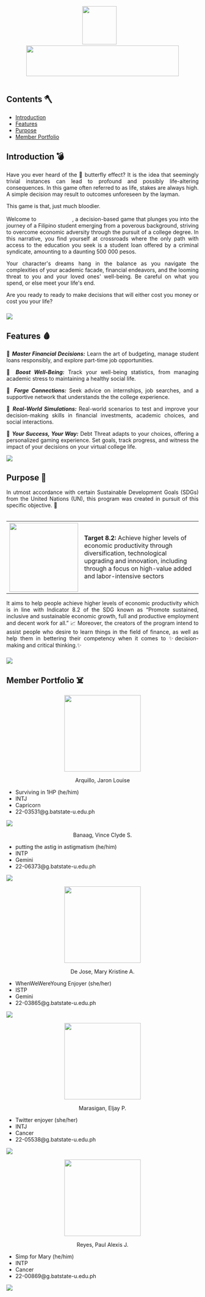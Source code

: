 <p align="center">
    <img src="https://i.ibb.co/j6zC0X3/ezgif-4-241998eeff.gif" height="100" width="90"/> &nbsp; &nbsp;
    <img src="https://i.ibb.co/1b7syj4/8fbde1eefb01a339aa88ecb27fcf0fa8.png" height="80" width="400"/><br><br>
</p>

## Contents 🪓
- [Introduction](#introduction)
- [Features](#features)
- [Purpose](#purpose)
- [Member Portfolio](#members)

### <a name="introduction"></a>
## Introduction 💣
<div align="justify"> Have you ever heard of the 🦋 butterfly effect? It is the idea that seemingly trivial instances can lead to profound and possibly life-altering consequences. In this game often referred to as life, stakes are always high. A simple decision may result to outcomes unforeseen by the layman.

This game is that, just much bloodier.

Welcome to <img src="https://i.ibb.co/1b7syj4/8fbde1eefb01a339aa88ecb27fcf0fa8.png" height="17" width="90"/>, a decision-based game that plunges you into the journey of a Filipino student emerging from a poverous background, striving to overcome economic adversity through the pursuit of a college degree. In this narrative, you find yourself at crossroads where the only path with access to the education you seek is a student loan offered by a criminal syndicate, amounting to a daunting 500 000 pesos.

Your character's dreams hang in the balance as you navigate the complexities of your academic facade, financial endeavors, and the looming threat to you and your loved ones' well-being. Be careful on what you spend, or else meet your life's end.

Are you ready to ready to make decisions that will either cost you money or cost you your life? 
### <a name="features"></a>
<img src="https://user-images.githubusercontent.com/73097560/115834477-dbab4500-a447-11eb-908a-139a6edaec5c.gif"><br>
## Features 🩸
<!-- Your features content here -->
🔻 ***Master Financial Decisions:***
    Learn the art of budgeting, manage student loans responsibly, and explore part-time job opportunities. 

🔻  ***Boost Well-Being:***
    Track your well-being statistics, from managing academic stress to maintaining a healthy social life. 

🔻  ***Forge Connections:***
    Seek advice on internships, job searches, and a supportive network that understands the the college experience.

🔻  ***Real-World Simulations:***
    Real-world scenarios to test and improve your decision-making skills in financial investments, academic choices, and social interactions.

🔻  ***Your Success, Your Way:***
    Debt Threat adapts to your choices, offering a personalized gaming experience. Set goals, track progress, and witness the impact of your decisions on your virtual college life. </div>
<img src="https://user-images.githubusercontent.com/73097560/115834477-dbab4500-a447-11eb-908a-139a6edaec5c.gif">
### <a name="purpose"></a>
## Purpose 🔪
<div align="justify"> In utmost accordance with certain Sustainable Development Goals (SDGs) from the United Nations (UN), this program was created in pursuit of this specific objective. 📝 
<br><br>
	
<table>
	<tr>
		<th><img src="https://i.ibb.co/D75FzYw/8-SDG-Make-Every-Day-Count-Gifs-GDU.gif", width=180 height=180/></a></th>
		<td><strong>Target 8.2:</strong> Achieve higher levels of economic productivity through diversification, technological upgrading and innovation, including through a focus on high-value added and labor-intensive sectors</td>
	</tr>
</table>


It aims to help people achieve higher levels of economic productivity  which is in line with Indicator 8.2 of the SDG known as “Promote sustained, inclusive and sustainable economic growth, full and productive employment and decent work for all.” 📈 Moreover, the creators of the program intend to assist people who desire to learn things in the field of finance, as well as help them in bettering their competency when it comes to ✨decision-making and critical thinking.✨
</div>

### <a name="members"></a>
<img src="https://user-images.githubusercontent.com/73097560/115834477-dbab4500-a447-11eb-908a-139a6edaec5c.gif"><br>
## Member Portfolio ☠️
<!-- Your member portfolio content here -->
<p align="center"><img src="https://i.ibb.co/ZJrbkrz/387328927-1112705976772427-8860459638482587988-n.jpg" width="200" height="200" />
<p align="center">
Arquillo, Jaron Louise 
<ul>
	<li>Surviving in 1HP (he/him) </li>
	<li>INTJ</li>
	<li>Capricorn</li>
	<li>22-03531@g.batstate-u.edu.ph</li>
</ul>
</p>
<img src="https://user-images.githubusercontent.com/73097560/115834477-dbab4500-a447-11eb-908a-139a6edaec5c.gif"><br>
<p align="center">
<p align="center">
Banaag, Vince Clyde S. 
<ul>
	<li>putting the astig in astigmatism (he/him) </li>
	<li>INTP</li>
	<li>Gemini</li>
	<li>22-06373@g.batstate-u.edu.ph</li>
</ul>
</p>
<img src="https://user-images.githubusercontent.com/73097560/115834477-dbab4500-a447-11eb-908a-139a6edaec5c.gif"><br>
<p align="center"><img src="https://i.ibb.co/NCqL8Wm/403629066-664455985677276-3442638710394462470-n.jpg" width="200" height="200" />
<p align="center">
De Jose, Mary Kristine A. 
<ul>
	<li>WhenWeWereYoung Enjoyer (she/her) </li>
	<li>ISTP</li>
	<li>Gemini</li>
	<li>22-03865@g.batstate-u.edu.ph</li>
</ul>
</p>
<img src="https://user-images.githubusercontent.com/73097560/115834477-dbab4500-a447-11eb-908a-139a6edaec5c.gif"><br>
<p align="center"><img src="https://i.ibb.co/0y8tDxG/400157860-725047402815272-7964848878070784083-n.jpg" width="200" height="200" />
<p align="center">
Marasigan, Eljay P. 
<ul>
	<li>Twitter enjoyer (she/her) </li>
	<li>INTJ</li>
	<li>Cancer</li>
	<li>22-05538@g.batstate-u.edu.ph</li>
</ul>
</p>
<img src="https://user-images.githubusercontent.com/73097560/115834477-dbab4500-a447-11eb-908a-139a6edaec5c.gif"><br>
<p align="center"><img src="https://i.ibb.co/9bkkmDp/383832230-300337922732392-7098374674512365882-n.jpg" width="200" height="200" />
<p align="center">
Reyes, Paul Alexis J. 
<ul>
	<li>Simp for Mary (he/him) </li>
	<li>INTP</li>
	<li>Cancer</li>
	<li>22-00869@g.batstate-u.edu.ph</li>
</ul>
</p>
<img src="https://user-images.githubusercontent.com/73097560/115834477-dbab4500-a447-11eb-908a-139a6edaec5c.gif"><br>
